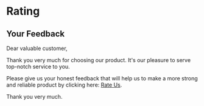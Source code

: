 # Rating

## Your Feedback

Dear valuable customer,

Thank you very much for choosing our product. It's our pleasure to serve top-notch service to you.

Please give us your honest feedback that will help us to make a more strong and reliable product by clicking here: [Rate Us](https://codecanyon.net/downloads).

Thank you very much.
